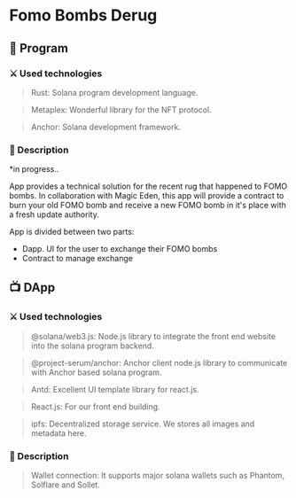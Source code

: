 # Fomo Bombs Derug 
## 📜 Program
### ⚔️ Used technologies
> Rust: Solana program development language.

> Metaplex: Wonderful library for the NFT protocol.

> Anchor: Solana development framework.

### 📝 Description
*in progress..

App provides a technical solution for the recent rug that happened to FOMO bombs. In collaboration with Magic Eden, this app will provide a contract to burn your old FOMO bomb and receive a new FOMO bomb in it's place with a fresh update authority.

App is divided between two parts: 
- Dapp. UI for the user to exchange their FOMO bombs
- Contract to manage exchange

## 📺 DApp
### ⚔️ Used technologies
> @solana/web3.js: Node.js library to integrate the front end website into the solana program backend.

> @project-serum/anchor: Anchor client node.js library to communicate with Anchor based solana program.

> Antd: Excellent UI template library for react.js.

> React.js: For our front end building.

> ipfs: Decentralized storage service. We stores all images and metadata here.

### 📝 Description

> Wallet connection: It supports major solana wallets such as Phantom, Solflare and Sollet.

